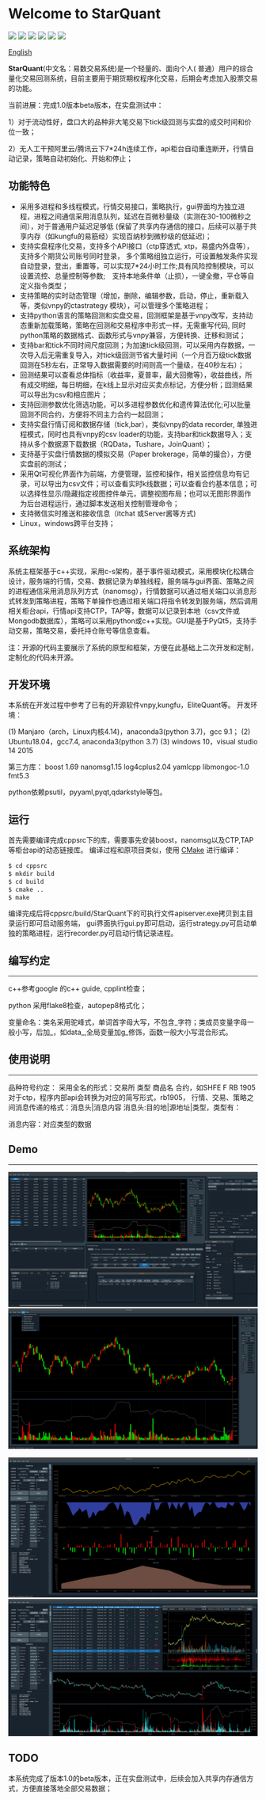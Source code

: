 Welcome to StarQuant
==================

<p align="left">
   <img src ="https://img.shields.io/badge/language-c%2B%2B%7Cpython-orange.svg"/>
   <img src ="https://img.shields.io/badge/c%2B%2B-%3E11-blue.svg"/>
    <img src ="https://img.shields.io/badge/python-3.7-blue.svg" />
    <img src ="https://img.shields.io/badge/platform-linux%7Cwindows-brightgreen.svg"/>
    <img src ="https://img.shields.io/badge/build-passing-green.svg" />
    <img src ="https://img.shields.io/badge/license-MIT-blue.svg"/>
</p>

[English](README_eng.md) 



**StarQuant**(中文名：易数交易系统)是一个轻量的、面向个人( 普通）用户的综合量化交易回测系统，目前主要用于期货期权程序化交易，后期会考虑加入股票交易的功能。

当前进展：完成1.0版本beta版本，在实盘测试中：

1）对于流动性好，盘口大的品种非大笔交易下tick级回测与实盘的成交时间和价位一致；

2）无人工干预阿里云/腾讯云下7*24h连续工作，api柜台自动重连断开，行情自动记录，策略自动初始化、开始和停止；



## 功能特色

* 采用多进程和多线程模式，行情交易接口，策略执行，gui界面均为独立进程，进程之间通信采用消息队列，延迟在百微秒量级（实测在30-100微秒之间），对于普通用户延迟足够低 (保留了共享内存通信的接口，后续可以基于共享内存（如kungfu的易筋经）实现百纳秒到微秒级的低延迟)；
* 支持实盘程序化交易，支持多个API接口（ctp穿透式, xtp，易盛内外盘等），支持多个期货公司账号同时登录， 多个策略组独立运行，可设置触发条件实现自动登录，登出，重置等，可以实现7*24小时工作;具有风险控制模块，可以设置流控、总量控制等参数;　支持本地条件单（止损），一键全撤，平仓等自定义指令类型；
* 支持策略的实时动态管理（增加，删除，编辑参数，启动，停止，重新载入等，类似vnpy的ctastrategy 模块），可以管理多个策略进程；
* 支持python语言的策略回测和实盘交易，回测框架是基于vnpy改写，支持动态重新加载策略，策略在回测和交易程序中形式一样，无需重写代码, 同时python策略的数据格式、函数形式与vnpy兼容，方便转换、迁移和测试；
* 支持bar和tick不同时间尺度回测；为加速tick级回测，可以采用内存数据，一次导入后无需重复导入，对tick级回测节省大量时间（一个月百万级tick数据回测在5秒左右，正常导入数据需要的时间则高一个量级，在40秒左右）；
* 回测结果可以查看总体指标（收益率，夏普率，最大回撤等），收益曲线，所有成交明细，每日明细，在k线上显示对应买卖点标记，方便分析；回测结果可以导出为csv和相应图片；
* 支持回测参数优化筛选功能，可以多进程参数优化和遗传算法优化;可以批量回测不同合约，方便将不同主力合约一起回测；
* 支持实盘行情订阅和数据存储（tick,bar），类似vnpy的data recorder, 单独进程模式，同时也具有vnpy的csv loader的功能，支持bar和tick数据导入；支持从多个数据源下载数据（RQData，Tushare，JoinQuant）；
* 支持基于实盘行情数据的模拟交易（Paper brokerage，简单的撮合），方便实盘前的测试；
* 采用Qt可视化界面作为前端，方便管理，监控和操作，相关监控信息均有记录，可以导出为csv文件；可以查看实时k线数据；可以查看合约基本信息；可以选择性显示/隐藏指定视图控件单元，调整视图布局；也可以无图形界面作为后台进程运行，通过脚本发送相关控制管理命令；
*  支持微信实时推送和接收信息（itchat 或Server酱等方式)
*  Linux，windows跨平台支持；

## 系统架构

系统主框架基于c++实现，采用c-s架构，基于事件驱动模式，采用模块化松耦合设计，服务端的行情，交易、数据记录为单独线程，服务端与gui界面、策略之间的进程通信采用消息队列方式（nanomsg），行情数据可以通过相关端口以消息形式转发到策略进程，策略下单操作也通过相关端口将指令转发到服务端，然后调用相关柜台api，行情api支持CTP，TAP等，数据可以记录到本地（csv文件或Mongodb数据库），策略可以采用python或c++实现。GUI是基于PyQt5，支持手动交易，策略交易，委托持仓账号等信息查看。

注：开源的代码主要展示了系统的原型和框架，方便在此基础上二次开发和定制，定制化的代码未开源。



## 开发环境
本系统在开发过程中参考了已有的开源软件vnpy,kungfu，EliteQuant等。
开发环境：

(1) Manjaro（arch，Linux内核4.14)，anaconda3(python 3.7)，gcc 9.1；
(2) Ubuntu18.04，gcc7.4, anaconda3(python 3.7)
(3) windows 10，visual studio 14 2015 

第三方库：
boost 1.69
nanomsg1.15
log4cplus2.04
yamlcpp
libmongoc-1.0
fmt5.3

python依赖psutil，pyyaml,pyqt,qdarkstyle等包。

## 运行

首先需要编译完成cppsrc下的库，需要事先安装boost，nanomsg以及CTP,TAP等柜台api的动态链接库。
编译过程和原项目类似，使用 [CMake](https://cmake.org) 进行编译：

```
$ cd cppsrc
$ mkdir build
$ cd build
$ cmake ..
$ make
```
编译完成后将cppsrc/build/StarQuant下的可执行文件apiserver.exe拷贝到主目录运行即可启动服务端，
gui界面执行gui.py即可启动，运行strategy.py可启动单独的策略进程，运行recorder.py可启动行情记录进程。

## 编写约定
-------------------
c++参考google 的c++ guide, cpplint检查；

python 采用flake8检查，autopep8格式化；

变量命名：类名采用驼峰式，单词首字母大写，不包含_字符；类成员变量字母一般小写，后加_，如data_,全局变量加g_修饰，函数一般大小写混合形式。



## 使用说明
-------
品种符号约定：
  采用全名的形式：交易所 类型 商品名 合约，如SHFE F RB 1905
  对于ctp，程序内部api会转换为对应的简写形式，rb1905，
行情、交易、策略之间消息传递的格式：消息头|消息内容
 消息头:目的地|源地址|类型，类型有：

 消息内容：对应类型的数据


## Demo
-----------
![ ](demos/live3.png  "实盘交易模式展示")
![ ](demos/live5.png  "视图布局选择")

![ ](demos/bt3.png  "回测结果总体展示")
![ ](demos/bt4.png  "回测结果明细和行情、买卖标记展示")

## TODO

本系统完成了版本1.0的beta版本，正在实盘测试中，后续会加入共享内存通信方式，方便直接落地全部交易数据；





